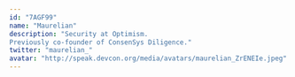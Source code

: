 ```yaml
---
id: "7AGF99"
name: "Maurelian"
description: "Security at Optimism. 
Previously co-founder of ConsenSys Diligence."
twitter: "maurelian_"
avatar: "http://speak.devcon.org/media/avatars/maurelian_ZrENEIe.jpeg"
---
```

